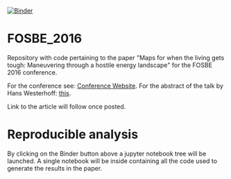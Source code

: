 [![Binder](http://mybinder.org/badge.svg)](http://mybinder.org:/repo/thierrymondeel/fosbe_2016)

# FOSBE_2016
Repository with code pertaining to the paper "Maps for when the living gets tough: Maneuvering through a hostile energy landscape" for the FOSBE 2016 conference.

For the conference see: [Conference Website](http://www.fosbe2016.ovgu.de/).
For the abstract of the talk by Hans Westerhoff: [this](http://www.fosbe2016.ovgu.de/Program/Plenary+talks.html).

Link to the article will follow once posted.

# Reproducible analysis
By clicking on the Binder button above a jupyter notebook tree will be launched.
A single notebook will be inside containing all the code used to generate the results in the paper.
